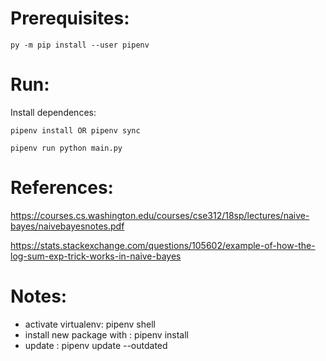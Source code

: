 # Prerequisites:
```
py -m pip install --user pipenv
```

# Run:
Install dependences:
```
pipenv install OR pipenv sync

pipenv run python main.py
```

# References:

https://courses.cs.washington.edu/courses/cse312/18sp/lectures/naive-bayes/naivebayesnotes.pdf

https://stats.stackexchange.com/questions/105602/example-of-how-the-log-sum-exp-trick-works-in-naive-bayes


# Notes:

- activate virtualenv: pipenv shell
- install new package with : pipenv install <package>
- update : pipenv update --outdated